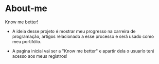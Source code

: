 # About-me
Know me better!

 * A ideia desse projeto é mostrar meu progresso na carreira de programação, artigos relacionado a esse processo e será usado como meu portifólio.

 * A pagina inicial vai ser a "Know me better" e apartir dela o usuarío terá acesso aos meus registros!